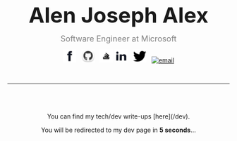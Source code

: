 
<script type="text/javascript">

    var timeOut = 1;

    var x = setInterval(function () {
        document.getElementById("timer").innerHTML = timeOut + " seconds";

        if (timeOut == 0) {
            window.location = "/dev";
        }
        timeOut--;
        
        }
        , 1000);
</script>

<center><p><strong><font size=10>Alen Joseph Alex</font></strong></p?>
<p><font size=4 style="color:grey">Software Engineer at Microsoft</font></p>

<p>
<a href=https://www.facebook.com/alenjalex><img src="assets\images\ico\facebook.png" height=30 width=30 alt="facebook"/></a>
&nbsp;
<a href=https://www.github.com/alenjalex><img src="assets\images\ico\github.png" height=30 width=30 alt="facebook"/></a>
&nbsp;
<a href=https://www.stackoverflow.com/users/9758633/alen-alex><img src="assets\images\ico\stackoverflow.png" height=30 width=30 alt="facebook"/></a>
<a href=https://www.linkedin.com/in/alenalex><img src="assets\images\ico\linkedin2.png" height=30 width=30 alt="linkedin"/></a>
&nbsp;
<a href=https://www.twitter.com/alenjalex><img src="assets\images\ico\twitter.png" height=30 width=30 alt="twitter"/></a>
&nbsp;
<a href=mailto:alen.alex@outlook.com><img src="assets\images\email.png" height=30 width=30 alt="email"/></a>
</p>

<br/>
<hr/>
<br/>
<br/>
<br/>

<center>
You can find my tech/dev write-ups [here](/dev).

You will be redirected to my dev page in <b id="timer"> 5 seconds</b>...
</left>
